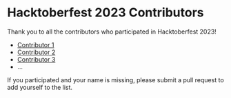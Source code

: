 # Hacktoberfest 2023 Contributors

Thank you to all the contributors who participated in Hacktoberfest 2023!

<!-- List the contributors' names and links to their profiles below -->
- [Contributor 1](https://github.com/hendrafebris)
- [Contributor 2](https://github.com/contributor22)
- [Contributor 3](https://github.com/contributor3)
- ...

If you participated and your name is missing, please submit a pull request to add yourself to the list.
